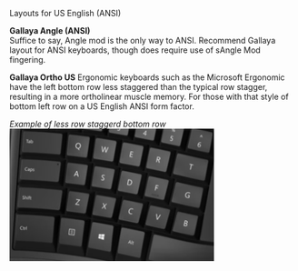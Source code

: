 Layouts for US English (ANSI)

**Gallaya Angle (ANSI)**  
Suffice to say, Angle mod is the only way to ANSI. Recommend Gallaya layout for ANSI keyboards, though does require use of sAngle Mod fingering.

**Gallaya Ortho US**
Ergonomic keyboards such as the Microsoft Ergonomic have the left bottom row less staggered than the typical row stagger, resulting in a more ortholinear muscle memory. For those with that style of bottom left row on a US English ANSI form factor.

*Example of less row staggerd bottom row*  
![UsOrtho](/images/UsOrtho.png)

